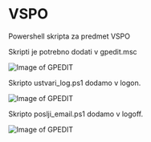 # VSPO
Powershell skripta za predmet VSPO

Skripti je potrebno dodati v gpedit.msc

![Image of GPEDIT](https://i.imgur.com/UzrUFrU.png)

Skripto ustvari_log.ps1 dodamo v logon.

![Image of GPEDIT](https://i.imgur.com/rqMBoIJ.png)

Skripto poslji_email.ps1 dodamo v logoff.

![Image of GPEDIT](https://i.imgur.com/TXd89hf.png)
